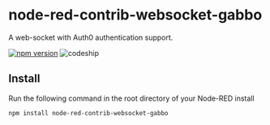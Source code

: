 # node-red-contrib-websocket-gabbo
A web-socket with Auth0 authentication support.

[![npm version](https://badge.fury.io/js/node-red-contrib-websocket-auth0.svg)](https://badge.fury.io/js/node-red-contrib-websocket-auth0) ![codeship](https://codeship.com/projects/dfcc3910-2420-0134-486b-76d3d72b136a/status?branch=master)

Install
-------

Run the following command in the root directory of your Node-RED install

    npm install node-red-contrib-websocket-gabbo



